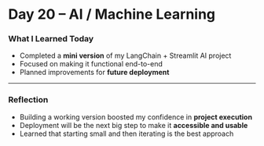 # Day 20 – AI / Machine Learning  

###  What I Learned Today  
- Completed a **mini version** of my LangChain + Streamlit AI project  
- Focused on making it functional end-to-end  
- Planned improvements for **future deployment**  

---

###  Reflection  
- Building a working version boosted my confidence in **project execution**  
- Deployment will be the next big step to make it **accessible and usable**  
- Learned that starting small and then iterating is the best approach  

